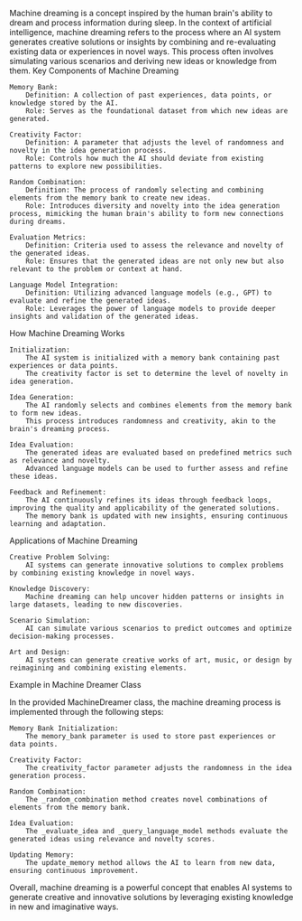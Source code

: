 Machine dreaming is a concept inspired by the human brain's ability to dream and process information during sleep. In the context of artificial intelligence, machine dreaming refers to the process where an AI system generates creative solutions or insights by combining and re-evaluating existing data or experiences in novel ways. This process often involves simulating various scenarios and deriving new ideas or knowledge from them.
Key Components of Machine Dreaming

    Memory Bank:
        Definition: A collection of past experiences, data points, or knowledge stored by the AI.
        Role: Serves as the foundational dataset from which new ideas are generated.

    Creativity Factor:
        Definition: A parameter that adjusts the level of randomness and novelty in the idea generation process.
        Role: Controls how much the AI should deviate from existing patterns to explore new possibilities.

    Random Combination:
        Definition: The process of randomly selecting and combining elements from the memory bank to create new ideas.
        Role: Introduces diversity and novelty into the idea generation process, mimicking the human brain's ability to form new connections during dreams.

    Evaluation Metrics:
        Definition: Criteria used to assess the relevance and novelty of the generated ideas.
        Role: Ensures that the generated ideas are not only new but also relevant to the problem or context at hand.

    Language Model Integration:
        Definition: Utilizing advanced language models (e.g., GPT) to evaluate and refine the generated ideas.
        Role: Leverages the power of language models to provide deeper insights and validation of the generated ideas.

How Machine Dreaming Works

    Initialization:
        The AI system is initialized with a memory bank containing past experiences or data points.
        The creativity factor is set to determine the level of novelty in idea generation.

    Idea Generation:
        The AI randomly selects and combines elements from the memory bank to form new ideas.
        This process introduces randomness and creativity, akin to the brain's dreaming process.

    Idea Evaluation:
        The generated ideas are evaluated based on predefined metrics such as relevance and novelty.
        Advanced language models can be used to further assess and refine these ideas.

    Feedback and Refinement:
        The AI continuously refines its ideas through feedback loops, improving the quality and applicability of the generated solutions.
        The memory bank is updated with new insights, ensuring continuous learning and adaptation.

Applications of Machine Dreaming

    Creative Problem Solving:
        AI systems can generate innovative solutions to complex problems by combining existing knowledge in novel ways.

    Knowledge Discovery:
        Machine dreaming can help uncover hidden patterns or insights in large datasets, leading to new discoveries.

    Scenario Simulation:
        AI can simulate various scenarios to predict outcomes and optimize decision-making processes.

    Art and Design:
        AI systems can generate creative works of art, music, or design by reimagining and combining existing elements.

Example in Machine Dreamer Class

In the provided MachineDreamer class, the machine dreaming process is implemented through the following steps:

    Memory Bank Initialization:
        The memory_bank parameter is used to store past experiences or data points.

    Creativity Factor:
        The creativity_factor parameter adjusts the randomness in the idea generation process.

    Random Combination:
        The _random_combination method creates novel combinations of elements from the memory bank.

    Idea Evaluation:
        The _evaluate_idea and _query_language_model methods evaluate the generated ideas using relevance and novelty scores.

    Updating Memory:
        The update_memory method allows the AI to learn from new data, ensuring continuous improvement.

Overall, machine dreaming is a powerful concept that enables AI systems to generate creative and innovative solutions by leveraging existing knowledge in new and imaginative ways.
